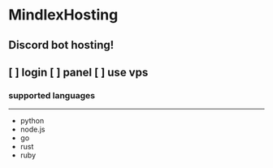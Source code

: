 # MindlexHosting
Discord bot hosting!
----
[ ] login
[ ] panel
[ ] use vps
----
### supported languages
----
- python
- node.js
- go
- rust
- ruby
